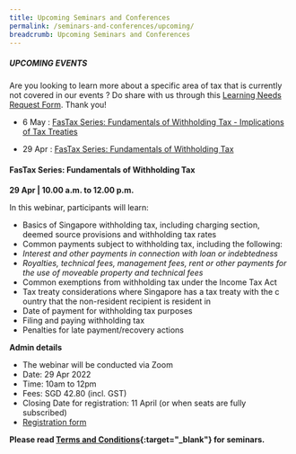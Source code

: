 ```yaml
---
title: Upcoming Seminars and Conferences
permalink: /seminars-and-conferences/upcoming/
breadcrumb: Upcoming Seminars and Conferences
---
```

##### **UPCOMING EVENTS**
Are you looking to learn more about a specific area of tax that is currently not covered in our events ? 
Do share with us through this [Learning Needs Request Form](https://form.gov.sg/5d2c51283703d80011e52615). Thank you!


* 6 May : [FasTax Series: Fundamentals of Withholding Tax - Implications of Tax Treaties](/seminars-and-conferences/upcoming/#6May-ta-id)

* 29 Apr : [FasTax Series: Fundamentals of Withholding Tax](/seminars-and-conferences/upcoming/#29Apr-ta-id)


<a id="29Apr-ta-id"></a>
#### **FasTax Series: Fundamentals of Withholding Tax**
**29 Apr | 10.00 a.m. to 12.00 p.m.**

In this webinar, participants will learn:
* Basics of Singapore withholding tax, including charging section, deemed source provisions and withholding tax rates
* Common payments subject to withholding tax, including the following:
* *Interest and other payments in connection with loan or indebtedness*
* *Royalties, technical fees, management fees, rent or other payments for the use of moveable property and technical fees*
* Common exemptions from withholding tax under the Income Tax Act
* Tax treaty considerations where Singapore has a tax treaty with the c ountry that the non-resident recipient is resident in
* Date of payment for withholding tax purposes
* Filing and paying withholding tax
* Penalties for late payment/recovery actions
 
**Admin details**
* The webinar will be conducted via Zoom
* Date: 29 Apr 2022
* Time: 10am to 12pm
* Fees: SGD 42.80 (incl. GST)
* Closing Date for registration: 11 April (or when seats are fully subscribed)
* [Registration form](https://form.gov.sg/624a62edb691890015723674)




**Please read [Terms and Conditions](https://production-iras-tax-academy.netlify.com/executive-tax-programmes/terms-and-conditions/){:target="_blank"} for seminars.**